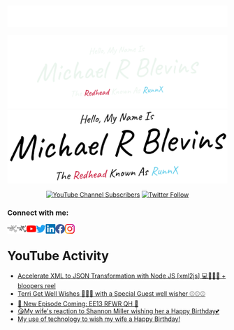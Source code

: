 ![header](https://raw.githubusercontent.com/RunnX/runnx/main/img/headers/gethead.svg)

![my name is](https://raw.githubusercontent.com/RunnX/runnx/main/img/headers/Hello-my-name-is-dark.png#gh-dark-mode-only)
![my name is](https://raw.githubusercontent.com/RunnX/runnx/main/img/headers/Hello-my-name-is-light.png#gh-light-mode-only)

<p align="center" width="100%">
    <a href="https://www.youtube.com/channel/UCBa5BnIBBO12iopcb3A_rmA?view_as=subscriber?sub_confirmation=1"><img alt="YouTube Channel Subscribers" src="https://img.shields.io/youtube/channel/subscribers/UCBa5BnIBBO12iopcb3A_rmA?logo=youtube&style=for-the-badge"></a>
    <a href="https://twitter.com/intent/follow?original_referer=https%3A%2F%2Fgithub.com%2Frunnx&screen_name=runnx"><img alt="Twitter Follow" src="https://img.shields.io/twitter/follow/runnx?color=1DA1F2&logo=twitter&style=for-the-badge"></a>
</p>

### Connect with me:

[<img align="left" alt="runnx.com" width="22px" src="https://raw.githubusercontent.com/RunnX/runnx/main/img/logo.png#gh-dark-mode-only" />][website-dark]
[<img align="left" alt="runnx.com" width="22px" src="https://raw.githubusercontent.com/RunnX/runnx/main/img/logodark.png#gh-light-mode-only" />][website-light]
[<img align="left" alt="RunnX | YouTube" width="22px" src="icons/youtube-red.svg"/>][youtube]
[<img align="left" alt="RunnX | Twitter" width="22px" src="icons/twitter-blue.svg" />][twitter]
[<img align="left" alt="RunnX | LinkedIn" width="22px" src="icons/linkedin-blue.svg" />][linkedin]
[<img align="left" alt="RunnX | Facebook" width="22px" src="icons/facebook-blue.svg" />][facebook]
[<img align="left" alt="RunnX | Instagram" width="22px" src="icons/instagram-rgb.png" />][instagram]

<br />

# YouTube Activity
<!-- YOUTUBE:START -->
- [Accelerate XML to JSON Transformation with Node JS [xml2js] 💻🚗🔌🔋 + bloopers reel](https://www.youtube.com/watch?v=-22C8egdPVY)
- [Terri Get Well Wishes 🎈🧸🎈 with a Special Guest well wisher ⚾⚾⚾](https://www.youtube.com/watch?v=aw3UlMll43I)
- [📢 New Episode Coming: EE13 RFWR QH 👊](https://www.youtube.com/watch?v=naOMexKqDmU)
- [😘My wife&#39;s reaction to Shannon Miller wishing her a Happy Birthday💕](https://www.youtube.com/watch?v=XO-u_0QDxQk)
- [My use of technology to wish my wife a Happy Birthday!](https://www.youtube.com/watch?v=6l0WUoy670c)
<!-- YOUTUBE:END -->


[website-dark]: https://runnx.com#gh-dark-mode-only
[website-light]: https://runnx.com#gh-light-mode-only
[youtube]: https://youtube.com/runnx
[twitter]: https://twitter.com/runnx
[linkedin]: https://linkedin.com/in/runnx
[facebook]: https://facebook.com/theredheadknownasrunnx
[instagram]: https://instagram.com/mrbrunnx
[quickhitsplaylist]:  https://www.youtube.com/playlist?list=PLLiDx9rLkZYMo9RU1TzsqusxDjLxqsUPM
[azuredevopsplaylist]: https://www.youtube.com/playlist?list=PLLiDx9rLkZYM46jBPjb1MUKzoujitvLF1
[reducingfrictionplaylist]: https://www.youtube.com/playlist?list=PLLiDx9rLkZYOxVWaJR7r1SuaeqGAPh8sC
